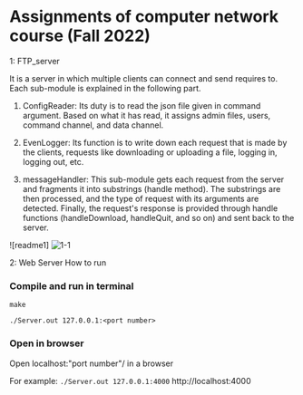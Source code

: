 # Assignments of computer network course (Fall 2022)

1: FTP_server

It is a server in which multiple clients can connect and send requires to. Each sub-module is explained in the following part.

1) ConfigReader: Its duty is to read the json file given in command argument. Based on what it has read, it assigns admin files, users, command channel, and data channel. 

2) EvenLogger: Its function is to write down each request that is made by the clients, requests like downloading or uploading a file, logging in, logging out, etc.

3) messageHandler: This sub-module gets each request from the server and fragments it into substrings (handle method). The substrings are then processed, and the type of request with its arguments are detected. Finally, the request's response is provided through handle functions (handleDownload, handleQuit, and so on) and sent back to the server.

![readme1] ![1-1](https://user-images.githubusercontent.com/92050925/212425098-800f6766-d97b-43c2-8008-031ca9a67d08.png)



2: Web Server
How to run
### Compile and run in terminal
```make```

```./Server.out 127.0.0.1:<port number>```

### Open in browser
Open localhost:"port number"/ in a browser

For example:
  ```./Server.out 127.0.0.1:4000```
   http://localhost:4000
